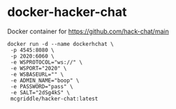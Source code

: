 # docker-hacker-chat

Docker container for https://github.com/hack-chat/main



```
docker run -d --name dockerhchat \
 -p 4545:8080 \
 -p 2020:6060 \
 -e WSPROTOCOL="ws://" \
 -e WSPORT="2020" \
 -e WSBASEURL="" \
 -e ADMIN_NAME="boop" \
 -e PASSWORD="pass" \
 -e SALT="2dSg4kS" \
 mcgriddle/hacker-chat:latest
```




